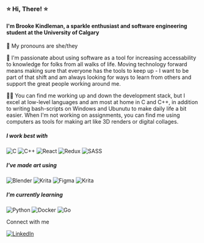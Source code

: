 ### ⭐ Hi, There! ⭐
#### I'm Brooke Kindleman, a sparkle enthusiast and software engineering student at the University of Calgary

 👋 My pronouns are she/they


 🌻 I'm passionate about using software as a tool for increasing accessability to knowledge for folks from all walks of life. Moving technology forward means making sure that everyone has the tools to keep up - I want to be part of that shift and am always looking for ways to learn from others and support the great people working around me. 

 👩‍💻 You can find me working up and down the development stack, but I excel at low-level languages and am most at home in C and C++, in addition to writing bash-scripts on Windows and Ubunutu to make daily life a bit easier. When I'm not working on assignments, you can find me using computers as tools for making art like 3D renders or digital collages. 

 ##### I work best with

![C](https://img.shields.io/badge/c-%2300599C.svg?style=for-the-badge&logo=c&logoColor=white)
![C++](https://img.shields.io/badge/c++-%2300599C.svg?style=for-the-badge&logo=c%2B%2B&logoColor=white)
![React](https://img.shields.io/badge/react-%2320232a.svg?style=for-the-badge&logo=react&logoColor=%2361DAFB)
![Redux](https://img.shields.io/badge/redux-%23593d88.svg?style=for-the-badge&logo=redux&logoColor=white)
![SASS](https://img.shields.io/badge/SASS-hotpink.svg?style=for-the-badge&logo=SASS&logoColor=white)

##### I've made art using

![Blender](https://img.shields.io/badge/blender-%23F5792A.svg?style=for-the-badge&logo=blender&logoColor=white) 
![Krita](https://img.shields.io/badge/Krita-203759?style=for-the-badge&logo=krita&logoColor=EEF37B)
![Figma](https://img.shields.io/badge/figma-%23F24E1E.svg?style=for-the-badge&logo=figma&logoColor=white)
![Krita](https://img.shields.io/badge/Krita-203759?style=for-the-badge&logo=krita&logoColor=EEF37B)

##### I'm currently learning 

![Python](https://img.shields.io/badge/python-3670A0?style=for-the-badge&logo=python&logoColor=ffdd54)
![Docker](https://img.shields.io/badge/docker-%230db7ed.svg?style=for-the-badge&logo=docker&logoColor=white)
![Go](https://img.shields.io/badge/go-%2300ADD8.svg?style=for-the-badge&logo=go&logoColor=white)


Connect with me

[![LinkedIn](https://img.shields.io/badge/linkedin-%230077B5.svg?style=for-the-badge&logo=linkedin&logoColor=white)]( www.linkedin.com/in/brooke-kindleman)

